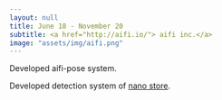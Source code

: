 ```yaml
---
layout: null
title: June 18 - November 20
subtitle: <a href="http://aifi.io/"> aifi inc.</a>
image: "assets/img/aifi.png"
---
```


Developed aifi-pose system.

Developed detection system of <a href="http://nanostore.ai/"> nano store</a>.


